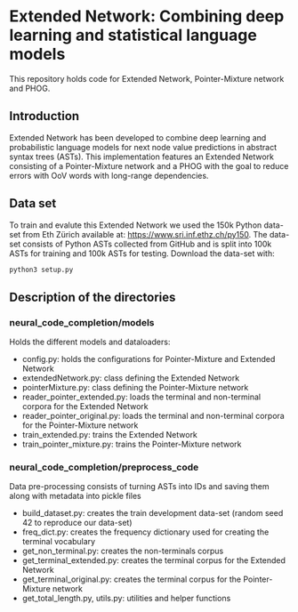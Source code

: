 # Extended Network: Combining deep learning and statistical language models
This repository holds code for Extended Network, Pointer-Mixture network and PHOG.

## Introduction

Extended Network has been developed to combine deep learning and probabilistic language models for next node value predictions in abstract syntax trees (ASTs).
This implementation features an Extended Network consisting of a Pointer-Mixture network and a PHOG with the goal 
to reduce errors with OoV words with long-range dependencies.

## Data set
To train and evalute this Extended Network we used the 150k Python data-set from Eth Zürich available at: https://www.sri.inf.ethz.ch/py150. The data-set consists of Python ASTs collected from GitHub and is split into 100k ASTs for training and 100k ASTs for testing. Download the data-set with:
```python
python3 setup.py
```

## Description of the directories

### neural_code_completion/models
Holds the different models and dataloaders:
- config.py: holds the configurations for Pointer-Mixture and Extended Network
- extendedNetwork.py: class defining the Extended Network
- pointerMixture.py: class defining the Pointer-Mixture network
- reader_pointer_extended.py: loads the terminal and non-terminal corpora for the Extended Network
- reader_pointer_original.py: loads the terminal and non-terminal corpora for the Pointer-Mixture network
- train_extended.py: trains the Extended Network
- train_pointer_mixture.py: trains the Pointer-Mixture network

### neural_code_completion/preprocess_code
Data pre-processing consists of turning ASTs into IDs and saving them along with metadata into pickle files
- build_dataset.py: creates the train development data-set (random seed 42 to reproduce our data-set)
- freq_dict.py: creates the frequency dictionary used for creating the terminal vocabulary
- get_non_terminal.py: creates the non-terminals corpus
- get_terminal_extended.py: creates the terminal corpus for the Extended Network
- get_terminal_original.py: creates the terminal corpus for the Pointer-Mixture network
- get_total_length.py, utils.py: utilities and helper functions
